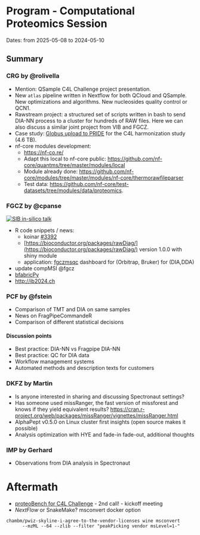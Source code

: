 # Program - Computational Proteomics Session


Dates: from 2025-05-08 to 2024-05-10<br>


## Summary

### CRG by @rolivella

* Mention: QSample C4L Challenge project presentation. 
* New `atlas` pipeline written in Nextflow for both QCloud and QSample. New optimizations and algorithms. New nucleosides quality control or QCN1. 
* Rawstream project: a structured set of scripts written in bash to send DIA-NN process to a cluster for hundreds of RAW files. Here we can also discuss a similar joint project from VIB and FGCZ.
* Case study: [Globus upload to PRIDE](https://www.ebi.ac.uk/pride/markdownpage/globus) for the C4L harmonization study (4.6 TB).
* nf-core modules development:
   * https://nf-co.re/
   * Adapt this local to nf-core public: https://github.com/nf-core/quantms/tree/master/modules/local
   * Module already done: https://github.com/nf-core/modules/tree/master/modules/nf-core/thermorawfileparser  
   * Test data: https://github.com/nf-core/test-datasets/tree/modules/data/proteomics.  

### FGCZ by @cpanse

[![SIB in-silico talk](https://img.youtube.com/vi/acDiXq2xbOw/1.jpg)](https://www.youtube.com/watch?v=acDiXq2xbOw)

* R code snippets / news:
  * koinar [#3392](https://github.com/Bioconductor/Contributions/issues/3392)
  * [https://bioconductor.org/packages/rawDiag/](https://bioconductor.org/packages/rawDiag/) version 1.0.0 with shiny module
  * application: [fgczmsqc](https://shiny-ms.fgcz.uzh.ch/fgczmsqc-dashboard/) dashboard for (Orbitrap, Bruker) for (DIA,DDA)
* update compMSI @fgcz
* [bfabricPy](https://github.com/fgcz/bfabricPy)
* http://ib2024.ch


### PCF by @fstein
* Comparison of TMT and DIA on same samples
* News on FragPipeCommandeR
* Comparison of different statistical decisions

#### Discussion points
* Best practice: DIA-NN vs Fragpipe DIA-NN
* Best practice: QC for DIA data
* Workflow management systems
* Automated methods and description texts for customers

### DKFZ by Martin
* Is anyone interested in sharing and discussing Spectronaut settings?
* Has someone used missRanger, the fast version of missforest and knows if they yield equivalent results?
https://cran.r-project.org/web/packages/missRanger/vignettes/missRanger.html
* AlphaPept v0.5.0 on Linux cluster first insights (open source makes it possible)
* Analysis optimization with HYE and fade-in fade-out, additional thoughts

### IMP by Gerhard
* Observations from DIA analysis in Spectronaut

# Aftermath 
* [proteoBench for C4L Challenge](http://fgcz-ms.uzh.ch/~cpanse/202403_C4LChallengeProject-proteomics-proteoBench.pdf)  - 2nd call! - kickoff meeting
* *NextFlow* or SnakeMake?
msconvert docker option
```
chambm/pwiz-skyline-i-agree-to-the-vendor-licenses wine msconvert
      --mzML --64 --zlib --filter "peakPicking vendor msLevel=1-"
```

